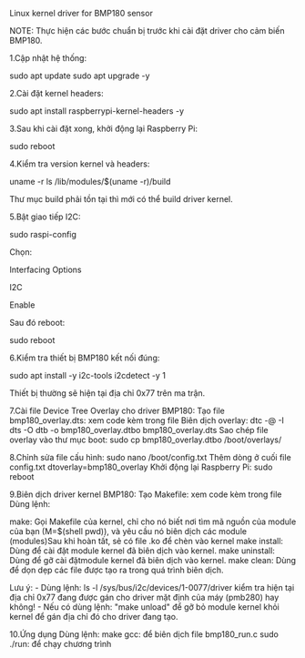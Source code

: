 Linux kernel driver for BMP180 sensor

NOTE: Thực hiện các bước chuẩn bị trước khi cài đặt driver cho cảm biến BMP180.

1.Cập nhật hệ thống:

sudo apt update
sudo apt upgrade -y

2.Cài đặt kernel headers:

sudo apt install raspberrypi-kernel-headers -y

3.Sau khi cài đặt xong, khởi động lại Raspberry Pi:

sudo reboot

4.Kiểm tra version kernel và headers:

uname -r
ls /lib/modules/$(uname -r)/build

Thư mục build phải tồn tại thì mới có thể build driver kernel.

5.Bật giao tiếp I2C:

sudo raspi-config

Chọn:

Interfacing Options

I2C

Enable

Sau đó reboot:

sudo reboot

6.Kiểm tra thiết bị BMP180 kết nối đúng:

sudo apt install -y i2c-tools
i2cdetect -y 1

Thiết bị thường sẽ hiện tại địa chỉ 0x77 trên ma trận.

7.Cài file Device Tree Overlay cho driver BMP180:
Tạo file bmp180_overlay.dts: xem code kèm trong file
Biên dịch overlay:
dtc -@ -I dts -O dtb -o bmp180_overlay.dtbo bmp180_overlay.dts
Sao chép file overlay vào thư mục boot:
sudo cp bmp180_overlay.dtbo /boot/overlays/

8.Chỉnh sửa file cấu hình:
sudo nano /boot/config.txt
Thêm dòng ở cuối file config.txt
dtoverlay=bmp180_overlay
Khởi động lại Raspberry Pi:
sudo reboot

9.Biên dịch driver kernel BMP180:
Tạo Makefile: xem code kèm trong file
Dùng lệnh:

make: Gọi Makefile của kernel, chỉ cho nó biết nơi tìm mã nguồn của module của bạn (M=$(shell pwd)), và yêu cầu nó biên dịch các module (modules)Sau khi hoàn tất, sẻ có file .ko để chèn vào kernel 
make install: Dùng để cài đặt module kernel đã biên dịch vào kernel.
make uninstall: Dùng để gỡ cài đặtmodule kernel đã biên dịch vào kernel.
make clean: Dùng để dọn dẹp các file được tạo ra trong quá trình biên dịch.

Lưu ý: 
	- Dùng lệnh: ls -l /sys/bus/i2c/devices/1-0077/driver kiểm tra hiện tại địa chỉ 0x77 đang được gán cho driver mặt định của máy (pmb280) hay không!
	- Nếu có dùng lệnh: "make unload" để gỡ bỏ module kernel khỏi kernel để gán địa chỉ đó cho driver đang tạo.

10.Ứng dụng
Dùng lệnh:
make gcc: để biên dịch file bmp180_run.c
sudo ./run: để chạy chương trình
